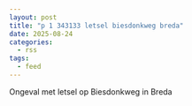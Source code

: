 ```yaml
---
layout: post
title: "p 1 343133 letsel biesdonkweg breda"
date: 2025-08-24
categories: 
  - rss
tags: 
  - feed
---
```


Ongeval met letsel op Biesdonkweg in Breda

